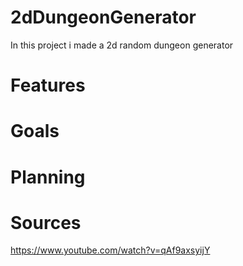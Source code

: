 # 2dDungeonGenerator
In this project i made a 2d random dungeon generator

# Features

# Goals

# Planning

# Sources
https://www.youtube.com/watch?v=qAf9axsyijY
